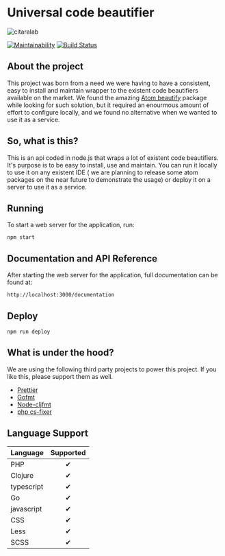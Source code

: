 # Universal code beautifier

![citaralab](https://user-images.githubusercontent.com/20716798/28749145-62359dba-7494-11e7-8fdf-a2e10f07dd03.png)

[![Maintainability](https://api.codeclimate.com/v1/badges/f2d47b6738c1508024bc/maintainability)](https://codeclimate.com/github/LukasMeine/universal-code-beautifer/maintainability)
[![Build Status](https://travis-ci.org/LukasMeine/universal-code-beautifer.svg?branch=master)](https://travis-ci.org/LukasMeine/universal-code-beautifer)

## About the project
This project was born from a need we were having to have a consistent, easy to install and maintain wrapper to the existent code beautifiers available on the market. We found the amazing [Atom beautify](https://atom.io/packages/atom-beautify) package while looking for such solution, but it required an enourmous amount of effort to configure locally, and we found no alternative when we wanted to use it as a service.

## So, what is this?
This is an api coded in node.js that wraps a lot of existent code beautifiers. It's purpose is to be easy to install, use and maintain. You can run it locally to use it on any existent IDE ( we are planning to release some atom packages on the near future to demonstrate the usage) or deploy it on a server to use it as a service.

## Running

To start a web server for the application, run:

    npm start

## Documentation and API Reference

After starting the web server for the application, full documentation can be found at:

    http://localhost:3000/documentation
    
## Deploy
    npm run deploy

## What is under the hood?
We are using the following third party projects to power this project. If you like this, please support them as well.
- [Prettier](https://github.com/prettier/prettier)
- [Gofmt](https://golang.org/cmd/gofmt/)
- [Node-cljfmt](https://github.com/snoe/node-cljfmt)
- [php cs-fixer](https://github.com/FriendsOfPHP/PHP-CS-Fixer)

## Language Support

| Language | Supported | 
|----------|:-------------:|
|PHP| &#10004; |
Clojure| &#10004; |
typescript| &#10004; |
Go| &#10004; |
javascript| &#10004; |
CSS| &#10004; |
Less| &#10004; |
SCSS| &#10004; |


    
    
